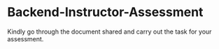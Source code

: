 # Backend-Instructor-Assessment
Kindly go through the document shared and carry out the task for your assessment.
